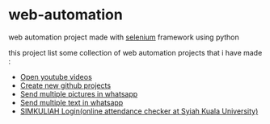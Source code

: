 # web-automation
web automation project made with [selenium](https://www.selenium.dev/) framework using python

this project list some collection of web automation projects that i have made :
- [Open youtube videos](youtube.py)
- [Create new github projects](github_new_repo.py)
- [Send multiple pictures in whatsapp](wa_automation_pic.py)
- [Send multiple text in whatsapp](wa_automation_text.py)
- [SIMKULIAH Login(online attendance checker at Syiah Kuala University)](simkuliah.py)
